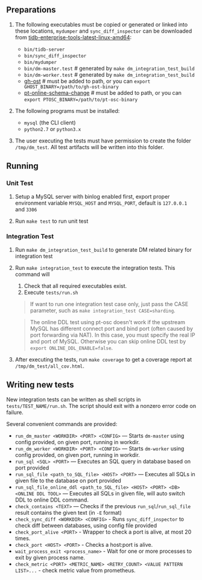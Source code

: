 
## Preparations

1. The following executables must be copied or generated or linked into these locations, `mydumper` and `sync_diff_inspector` can be downloaded from [tidb-enterprise-tools-latest-linux-amd64](http://download.pingcap.org/tidb-enterprise-tools-latest-linux-amd64.tar.gz):

    * `bin/tidb-server`
    * `bin/sync_diff_inspector`
    * `bin/mydumper`
    * `bin/dm-master.test` # generated by `make dm_integration_test_build`
    * `bin/dm-worker.test` # generated by `make dm_integration_test_build`
    * [gh-ost](https://github.com/github/gh-ost) # must be added to path, or you can `export GHOST_BINARY=/path/to/gh-ost-binary`
    * [pt-online-schema-change](https://www.percona.com/doc/percona-toolkit/LATEST/pt-online-schema-change.html) # must be added to path, or you can `export PTOSC_BINARY=/path/to/pt-osc-binary`

2. The following programs must be installed:

    * `mysql` (the CLI client)
    * `python2.7` or `python3.x`

3. The user executing the tests must have permission to create the folder `/tmp/dm_test`. All test artifacts will be written into this folder.

## Running

### Unit Test

1. Setup a MySQL server with binlog enabled first, export proper environment variable `MYSQL_HOST` and `MYSQL_PORT`, default is `127.0.0.1` and `3306`

2. Run `make test` to run unit test

### Integration Test

1. Run `make dm_integration_test_build` to generate DM related binary for integration test

2. Run `make integration_test` to execute the integration tests. This command will

    1. Check that all required executables exist.
    2. Execute `tests/run.sh`

    > If want to run one integration test case only, just pass the CASE parameter, such as `make integration_test CASE=sharding`.

    > The online DDL test using pt-osc doesn't work if the upstream MySQL has different connect port and bind port (often caused by port forwarding via NAT). In this case, you must specify the real IP and port of MySQL. Otherwise you can skip online DDL test by `export ONLINE_DDL_ENABLE=false`.

4. After executing the tests, run `make coverage` to get a coverage report at `/tmp/dm_test/all_cov.html`.

## Writing new tests

New integration tests can be written as shell scripts in `tests/TEST_NAME/run.sh`. The script should exit with a nonzero error code on failure.

Several convenient commands are provided:

* `run_dm_master <WORKDIR> <PORT> <CONFIG>` — Starts `dm-master` using config provided, on given port, running in workdir.
* `run_dm_worker <WORKDIR> <PORT> <CONFIG>` — Starts `dm-worker` using config provided, on given port, running in workdir.
* `run_sql <SQL> <PORT>` — Executes an SQL query in database based on port provided
* `run_sql_file <path_to_SQL_file> <HOST> <PORT>` — Executes all SQLs in given file to the database on port provided
* `run_sql_file_online_ddl <path_to_SQL_file> <HOST> <PORT> <DB> <ONLINE DDL TOOL>` — Executes all SQLs in given file, will auto switch DDL to online DDL command.
* `check_contains <TEXT>` — Checks if the previous `run_sql`/`run_sql_file` result contains the given text (in `-E` format)
* `check_sync_diff <WORKDIR> <CONFIG>` - Runs `sync_diff_inspector` to check diff between databases, using config file provided
* `check_port_alive <PORT>` - Wrapper to check a port is alive, at most 20 times.
* `check_port <HOST> <PORT>` - Checks a host:port is alive.
* `wait_process_exit <process_name>` - Wait for one or more processes to exit by given process name.
* `check_metric <PORT> <METRIC_NAME> <RETRY_COUNT> <VALUE PATTERN LIST>...` - check metric value from prometheus.

